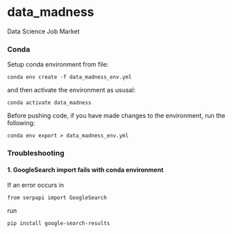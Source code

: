 # data_madness
Data Science Job Market

### Conda
Setup conda environment from file:
```
conda env create -f data_madness_env.yml
```

and then activate the environment as ususal:
```
conda activate data_madness
```

Before pushing code, if you have made changes to the environment, run the following:
```
conda env export > data_madness_env.yml
```

### Troubleshooting

#### 1. GoogleSearch import fails with conda environment

If an error occurs in
```
from serpapi import GoogleSearch
```

run
```
pip install google-search-results
```
